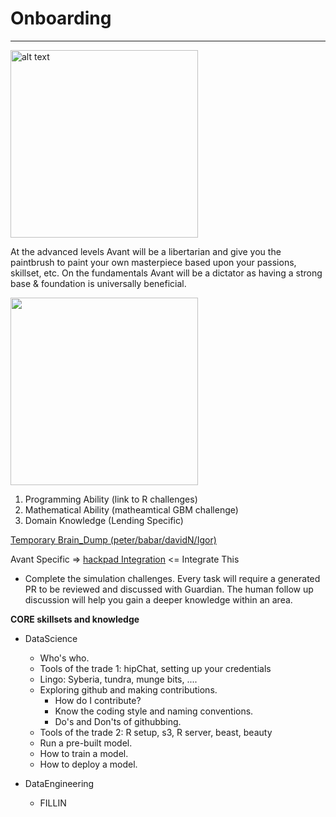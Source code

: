 # Onboarding

***
<img src="https://upload.wikimedia.org/wikipedia/commons/7/79/AC97-0295-13_a.jpeg" alt="alt text" width="300" height="300">

At the advanced levels Avant will be a libertarian and give you the paintbrush to paint your own masterpiece based upon your passions, skillset, etc. On the fundamentals Avant will be a dictator as having a strong base & foundation is universally beneficial.

<img src="http://www.ibm.com/developerworks/library/os-datascience/figure1.png" width="300" height="300">

1. Programming Ability (link to R challenges)
2. Mathematical Ability (matheamtical GBM challenge)
3. Domain Knowledge (Lending Specific) 

[Temporary Brain_Dump (peter/babar/davidN/Igor)](
https://docs.google.com/document/d/1lotfElPA7mgUxRZybu2uQ-W6VbppnHFMELV9GYzAkfM/edit)


Avant Specific => 
[hackpad Integration](https://avantdatascience.hackpad.com/Start-Here-rmZTFkC8X3x) <= Integrate This

* Complete the simulation challenges. Every task will require a generated PR to be reviewed and discussed with Guardian. The human follow up discussion will help you gain a deeper knowledge within an area.

**CORE skillsets and knowledge**
  * DataScience
    * Who's who.
    * Tools of the trade 1: hipChat, setting up your credentials
    * Lingo: Syberia, tundra, munge bits, ....
    * Exploring github and making contributions.
      * How do I contribute?
      * Know the coding style and naming conventions.
      * Do's and Don'ts of githubbing.
    * Tools of the trade 2: R setup, s3, R server, beast, beauty
    * Run a pre-built model.
    * How to train a model.
    * How to deploy a model.

  * DataEngineering
    * FILLIN
